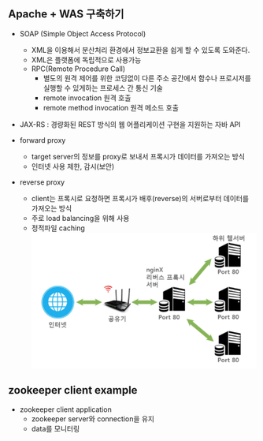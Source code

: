 ## Apache + WAS 구축하기
- SOAP (Simple Object Access Protocol)
	- XML을 이용해서 분산처리 환경에서 정보교환을 쉽게 할 수 있도록 도와준다. 
	- XML은 플랫폼에 독립적으로 사용가능
	- RPC(Remote Procedure Call)
		- 별도의 원격 제어를 위한 코딩없이 다른 주소 공간에서 함수나 프로시저를 실행할 수 있게하는 프로세스 간 통신 기술
		- remote invocation 원격 호출
		- remote method invocation 원격 메소드 호출
		
- JAX-RS : 경량화된 REST 방식의 웹 어플리케이션 구현을 지원하는 자바 API
	
- forward proxy
	- target server의 정보를 proxy로 보내서 프록시가 데이터를 가져오는 방식
	- 인터넷 사용 제한, 감시(보안)
		
- reverse proxy
	- client는 프록시로 요청하면 프록시가 배후(reverse)의 서버로부터 데이터를 가져오는 방식
	- 주로 load balancing을 위해 사용
	- 정적파일 caching 
	![Alt text](https://github.com/pizzazaza/InternOutstagram/blob/master/study/image/fileserver/reverse_proxy.PNG)
	
## zookeeper client example
- zookeeper client application
	- zookeeper server와 connection을 유지
	- data를 모니터링



